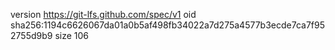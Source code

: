 version https://git-lfs.github.com/spec/v1
oid sha256:1194c6626067da01a0b5af498fb34022a7d275a4577b3ecde7ca7f952755d9b9
size 106
